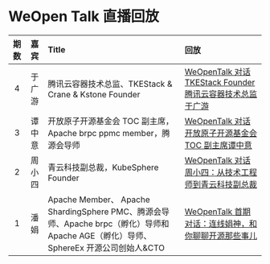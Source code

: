 # WeOpen Talk 直播回放

| 期数 |  嘉宾  | Title                                                        | 回放                                                         |
| :--: | :----: | :----------------------------------------------------------- | :----------------------------------------------------------- |
|  4   | 于广游 | 腾讯云容器技术总监、TKEStack & Crane & Kstone Founder        | [WeOpenTalk 对话 TKEStack Founder 腾讯云容器技术总监于广游](https://www.bilibili.com/video/BV1db4y1H7sB?p=1&share_medium=iphone&share_plat=ios&share_session_id=9DAC40AE-9B1A-484E-909F-DBC128DC43E6&share_source=WEIXIN&share_tag=s_i&timestamp=1648034449&unique_k=OqipicM) |
|  3   | 谭中意 | 开放原子开源基金会 TOC 副主席，Apache brpc ppmc member，腾源会导师 | [WeOpenTalk 对话开放原子开源基金会 TOC 副主席谭中意](https://www.bilibili.com/video/BV14r4y1B7EQ?p=1&share_medium=iphone&share_plat=ios&share_session_id=5B869B35-EA1E-4F1F-BC7F-561AF7FAA15D&share_source=WEIXIN&share_tag=s_i&timestamp=1648034437&unique_k=8Dz2W2K) |
|  2   | 周小四 | 青云科技副总裁，KubeSphere Founder                           | [WeOpenTalk 对话周小四：从技术工程师到青云科技副总裁](https://www.bilibili.com/video/BV1aq4y1i7dD?p=1&share_medium=iphone&share_plat=ios&share_session_id=727C1F27-3174-49EF-9CE5-018D21DEDF85&share_source=WEIXIN&share_tag=s_i&timestamp=1648034419&unique_k=y2QMHt3) |
|  1   |  潘娟  | Apache Member、 Apache ShardingSphere PMC、腾源会导师、Apache brpc（孵化）导师和 Apache AGE（孵化）导师、SphereEx 开源公司创始人&CTO | [WeOpenTalk 首期对话：连线娟神，和你聊聊开源那些事儿](https://www.bilibili.com/video/BV1km4y1U772?p=1&share_medium=iphone&share_plat=ios&share_session_id=BE52A9CB-F295-4A1B-915B-55002D5E102B&share_source=WEIXIN&share_tag=s_i&timestamp=1648034405&unique_k=sRUpkD4) |

